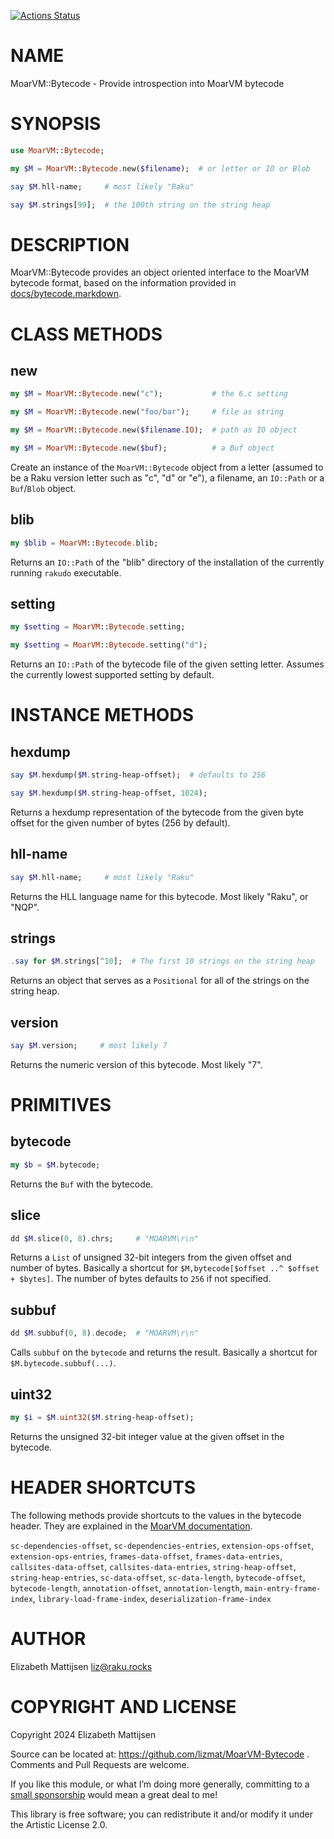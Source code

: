 [![Actions Status](https://github.com/lizmat/MoarVM-Bytecode/actions/workflows/test.yml/badge.svg)](https://github.com/lizmat/MoarVM-Bytecode/actions)

NAME
====

MoarVM::Bytecode - Provide introspection into MoarVM bytecode

SYNOPSIS
========

```raku
use MoarVM::Bytecode;

my $M = MoarVM::Bytecode.new($filename);  # or letter or IO or Blob

say $M.hll-name;     # most likely "Raku"

say $M.strings[99];  # the 100th string on the string heap
```

DESCRIPTION
===========

MoarVM::Bytecode provides an object oriented interface to the MoarVM bytecode format, based on the information provided in [docs/bytecode.markdown](https://github.com/MoarVM/MoarVM/blob/main/docs/bytecode.markdown#bytecode).

CLASS METHODS
=============

new
---

```raku
my $M = MoarVM::Bytecode.new("c");           # the 6.c setting

my $M = MoarVM::Bytecode.new("foo/bar");     # file as string

my $M = MoarVM::Bytecode.new($filename.IO);  # path as IO object

my $M = MoarVM::Bytecode.new($buf);          # a Buf object
```

Create an instance of the `MoarVM::Bytecode` object from a letter (assumed to be a Raku version letter such as "c", "d" or "e"), a filename, an `IO::Path` or a `Buf`/`Blob` object.

blib
----

```raku
my $blib = MoarVM::Bytecode.blib;
```

Returns an `IO::Path` of the "blib" directory of the installation of the currently running `rakudo` executable.

setting
-------

```raku
my $setting = MoarVM::Bytecode.setting;

my $setting = MoarVM::Bytecode.setting("d");
```

Returns an `IO::Path` of the bytecode file of the given setting letter. Assumes the currently lowest supported setting by default.

INSTANCE METHODS
================

hexdump
-------

```raku
say $M.hexdump($M.string-heap-offset);  # defaults to 256

say $M.hexdump($M.string-heap-offset, 1024);
```

Returns a hexdump representation of the bytecode from the given byte offset for the given number of bytes (256 by default).

hll-name
--------

```raku
say $M.hll-name;     # most likely "Raku"
```

Returns the HLL language name for this bytecode. Most likely "Raku", or "NQP".

strings
-------

```raku
.say for $M.strings[^10];  # The first 10 strings on the string heap
```

Returns an object that serves as a `Positional` for all of the strings on the string heap.

version
-------

```raku
say $M.version;     # most likely 7
```

Returns the numeric version of this bytecode. Most likely "7".

PRIMITIVES
==========

bytecode
--------

```raku
my $b = $M.bytecode;
```

Returns the `Buf` with the bytecode.

slice
-----

```raku
dd $M.slice(0, 8).chrs;     # "MOARVM\r\n"
```

Returns a `List` of unsigned 32-bit integers from the given offset and number of bytes. Basically a shortcut for `$M,bytecode[$offset ..^ $offset + $bytes]`. The number of bytes defaults to `256` if not specified.

subbuf
------

```raku
dd $M.subbuf(0, 8).decode;  # "MOARVM\r\n"
```

Calls `subbuf` on the `bytecode` and returns the result. Basically a shortcut for `$M.bytecode.subbuf(...)`.

uint32
------

```raku
my $i = $M.uint32($M.string-heap-offset);
```

Returns the unsigned 32-bit integer value at the given offset in the bytecode.

HEADER SHORTCUTS
================

The following methods provide shortcuts to the values in the bytecode header. They are explained in the [MoarVM documentation](https://github.com/MoarVM/MoarVM/blob/main/docs/bytecode.markdown#bytecode).

`sc-dependencies-offset`, `sc-dependencies-entries`, `extension-ops-offset`, `extension-ops-entries`, `frames-data-offset`, `frames-data-entries`, `callsites-data-offset`, `callsites-data-entries`, `string-heap-offset`, `string-heap-entries`, `sc-data-offset`, `sc-data-length`, `bytecode-offset`, `bytecode-length`, `annotation-offset`, `annotation-length`, `main-entry-frame-index`, `library-load-frame-index`, `deserialization-frame-index`

AUTHOR
======

Elizabeth Mattijsen <liz@raku.rocks>

COPYRIGHT AND LICENSE
=====================

Copyright 2024 Elizabeth Mattijsen

Source can be located at: https://github.com/lizmat/MoarVM-Bytecode . Comments and Pull Requests are welcome.

If you like this module, or what I’m doing more generally, committing to a [small sponsorship](https://github.com/sponsors/lizmat/) would mean a great deal to me!

This library is free software; you can redistribute it and/or modify it under the Artistic License 2.0.

